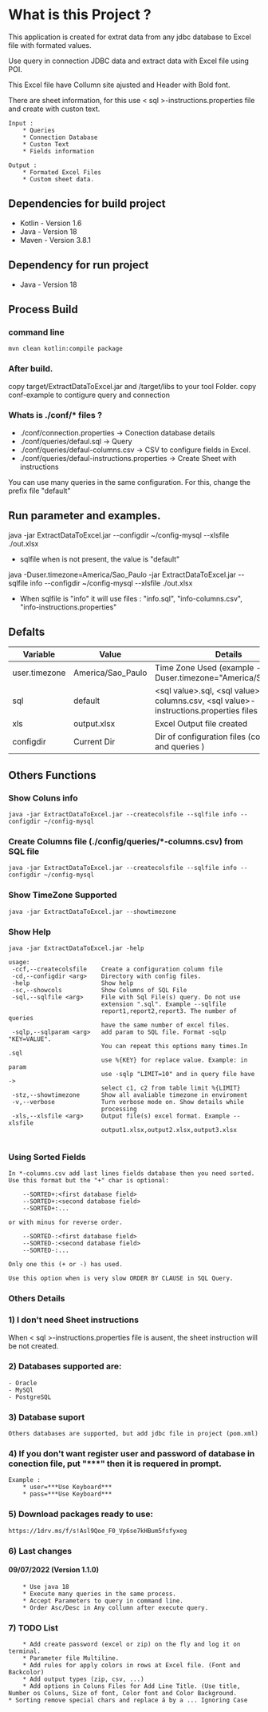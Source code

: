 # What is this Project ?

This application is created for extrat data from any jdbc database to Excel file with formated values.

Use query in connection JDBC data and extract data with Excel file using POI.

This Excel file have Collumn site ajusted and Header with Bold font.

There are sheet information, for this use < sql >-instructions.properties file and create with custon text.

    Input :  
        * Queries
        * Connection Database
        * Custon Text
        * Fields information

    Output :
        * Formated Excel Files
        * Custom sheet data.

## Dependencies for build project

* Kotlin - Version 1.6
* Java   - Version 18
* Maven  - Version 3.8.1

## Dependency for run project

* Java   - Version 18

## Process Build

### command line
    mvn clean kotlin:compile package

### After build.

copy target/ExtractDataToExcel.jar and /target/libs to your tool Folder.
copy conf-example to contigure query and connection

### Whats is ./conf/* files ?

+ ./conf/connection.properties -> Conection database details
+ ./conf/queries/defaul.sql    -> Query
+ ./conf/queries/defaul-columns.csv    -> CSV to configure fields in Excel.
+ ./conf/queries/defaul-instructions.properties    -> Create Sheet with instructions

You can use many queries in the same configuration.
For this, change the prefix file "default"

## Run parameter and examples.

java  -jar ExtractDataToExcel.jar --configdir ~/config-mysql --xlsfile ./out.xlsx

- sqlfile when is not present, the value is "default"

java -Duser.timezone=America/Sao_Paulo -jar ExtractDataToExcel.jar --sqlfile info --configdir ~/config-mysql --xlsfile ./out.xlsx

- When sqlfile is "info" it will use files : "info.sql", "info-columns.csv", "info-instructions.properties"

## Defalts

| Variable      | Value             | Details                                                                                   | 
|---------------|-------------------|-------------------------------------------------------------------------------------------|
| user.timezone | America/Sao_Paulo | Time Zone Used        (example -Duser.timezone\="America/Sao_Paulo")                      |
| sql           | default           | \<sql value\>.sql, \<sql value\>-columns.csv, \<sql value\>-instructions.properties files |
| xls           | output.xlsx       | Excel Output file created                                                                 |                                                               
| configdir     | Current Dir       | Dir of configuration files (connection and queries )                                      |

## Others Functions

### Show Coluns info

    java -jar ExtractDataToExcel.jar --createcolsfile --sqlfile info --configdir ~/config-mysql

### Create Columns file (./config/queries/*-columns.csv) from SQL file

    java -jar ExtractDataToExcel.jar --createcolsfile --sqlfile info --configdir ~/config-mysql

### Show TimeZone Supported

    java -jar ExtractDataToExcel.jar --showtimezone

### Show Help

```
java -jar ExtractDataToExcel.jar -help

usage:
 -ccf,--createcolsfile    Create a configuration column file
 -cd,--configdir <arg>    Directory with config files.
 -help                    Show help
 -sc,--showcols           Show Columns of SQL File
 -sql,--sqlfile <arg>     File with Sql File(s) query. Do not use
                          extension ".sql". Example --sqlfile
                          report1,report2,report3. The number of queries
                          have the same number of excel files.
 -sqlp,--sqlparam <arg>   add param to SQL file. Format -sqlp "KEY=VALUE".
                          You can repeat this options many times.In .sql
                          use %{KEY} for replace value. Example: in param
                          use -sqlp "LIMIT=10" and in query file have ->
                          select c1, c2 from table limit %{LIMIT}
 -stz,--showtimezone      Show all avaliable timezone in enviroment
 -v,--verbose             Turn verbose mode on. Show details while
                          processing
 -xls,--xlsfile <arg>     Output file(s) excel format. Example --xlsfile
                          output1.xlsx,output2.xlsx,output3.xlsx
                       
```                           

### Using Sorted Fields
    In *-columns.csv add last lines fields database then you need sorted.
    Use this format but the "+" char is optional:
```
    --SORTED+:<first database field>
    --SORTED+:<second database field>
    --SORTED+:...
```
    or with minus for reverse order.
```
    --SORTED-:<first database field>
    --SORTED-:<second database field>
    --SORTED-:...
```
    Only one this (+ or -) has used. 

    Use this option when is very slow ORDER BY CLAUSE in SQL Query. 

### Others Details

### 1) I don't need Sheet instructions
When < sql >-instructions.properties file is ausent, the sheet instruction will be not created.

### 2) Databases supported are:
    - Oracle
    - MySQl
    - PostgreSQL

### 3) Database suport
    Others databases are supported, but add jdbc file in project (pom.xml)

### 4) If you don't want register user and password of database in conection file, put "***" then it is requered in prompt.
    Example :
        * user=***Use Keyboard***
        * pass=***Use Keyboard***

### 5) Download packages ready to use:
    https://1drv.ms/f/s!Asl9Qoe_F0_Vp6se7kHBum5fsfyxeg

### 6) Last changes

#### 09/07/2022    (Version 1.1.0)
        * Use java 18
        * Execute many queries in the same process.
        * Accept Parameters to query in command line.
        * Order Asc/Desc in Any collumn after execute query.

### 7) TODO List
        * Add create password (excel or zip) on the fly and log it on terminal.
        * Parameter file Multiline.
        * Add rules for apply colors in rows at Excel file. (Font and Backcolor)
        * Add output types (zip, csv, ...)
        * Add options in Coluns Files for Add Line Title. (Use title, Number os Coluns, Size of font, Color font and Color Background.
	* Sorting remove special chars and replace á by a ... Ignoring Case
